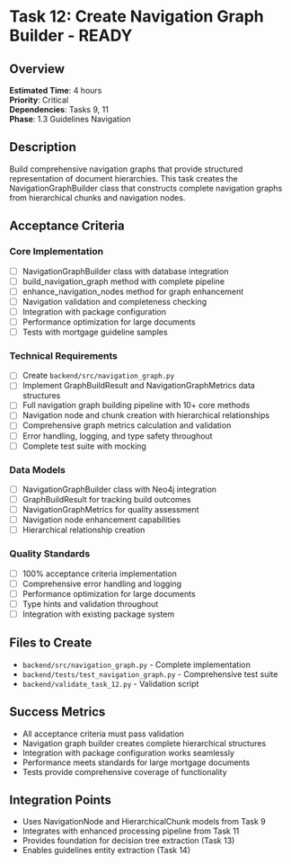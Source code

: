# Task 12: Create Navigation Graph Builder - READY

## Overview
**Estimated Time**: 4 hours  
**Priority**: Critical  
**Dependencies**: Tasks 9, 11  
**Phase**: 1.3 Guidelines Navigation

## Description
Build comprehensive navigation graphs that provide structured representation of document hierarchies. This task creates the NavigationGraphBuilder class that constructs complete navigation graphs from hierarchical chunks and navigation nodes.

## Acceptance Criteria

### Core Implementation
- [ ] NavigationGraphBuilder class with database integration
- [ ] build_navigation_graph method with complete pipeline
- [ ] enhance_navigation_nodes method for graph enhancement
- [ ] Navigation validation and completeness checking
- [ ] Integration with package configuration
- [ ] Performance optimization for large documents
- [ ] Tests with mortgage guideline samples

### Technical Requirements
- [ ] Create `backend/src/navigation_graph.py`
- [ ] Implement GraphBuildResult and NavigationGraphMetrics data structures
- [ ] Full navigation graph building pipeline with 10+ core methods
- [ ] Navigation node and chunk creation with hierarchical relationships
- [ ] Comprehensive graph metrics calculation and validation
- [ ] Error handling, logging, and type safety throughout
- [ ] Complete test suite with mocking

### Data Models
- [ ] NavigationGraphBuilder class with Neo4j integration
- [ ] GraphBuildResult for tracking build outcomes
- [ ] NavigationGraphMetrics for quality assessment
- [ ] Navigation node enhancement capabilities
- [ ] Hierarchical relationship creation

### Quality Standards
- [ ] 100% acceptance criteria implementation
- [ ] Comprehensive error handling and logging
- [ ] Performance optimization for large documents
- [ ] Type hints and validation throughout
- [ ] Integration with existing package system

## Files to Create
- `backend/src/navigation_graph.py` - Complete implementation
- `backend/tests/test_navigation_graph.py` - Comprehensive test suite
- `backend/validate_task_12.py` - Validation script

## Success Metrics
- All acceptance criteria must pass validation
- Navigation graph builder creates complete hierarchical structures
- Integration with package configuration works seamlessly
- Performance meets standards for large mortgage documents
- Tests provide comprehensive coverage of functionality

## Integration Points
- Uses NavigationNode and HierarchicalChunk models from Task 9
- Integrates with enhanced processing pipeline from Task 11
- Provides foundation for decision tree extraction (Task 13)
- Enables guidelines entity extraction (Task 14)